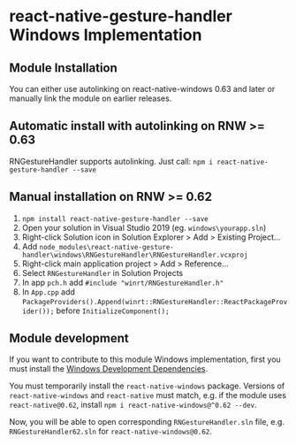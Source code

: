# react-native-gesture-handler Windows Implementation

## Module Installation
You can either use autolinking on react-native-windows 0.63 and later or manually link the module on earlier releases.

## Automatic install with autolinking on RNW >= 0.63
RNGestureHandler supports autolinking. Just call: `npm i react-native-gesture-handler --save`

## Manual installation on RNW >= 0.62
1. `npm install react-native-gesture-handler --save`
2. Open your solution in Visual Studio 2019 (eg. `windows\yourapp.sln`)
3. Right-click Solution icon in Solution Explorer > Add > Existing Project...
4. Add `node_modules\react-native-gesture-handler\windows\RNGestureHandler\RNGestureHandler.vcxproj`
5. Right-click main application project > Add > Reference...
6. Select `RNGestureHandler` in Solution Projects
7. In app `pch.h` add `#include "winrt/RNGestureHandler.h"`
8. In `App.cpp` add `PackageProviders().Append(winrt::RNGestureHandler::ReactPackageProvider());` before `InitializeComponent();`

## Module development

If you want to contribute to this module Windows implementation, first you must install the [Windows Development Dependencies](https://aka.ms/rnw-deps).

You must temporarily install the `react-native-windows` package. Versions of `react-native-windows` and `react-native` must match, e.g. if the module uses `react-native@0.62`, install `npm i react-native-windows@^0.62 --dev`.

Now, you will be able to open corresponding `RNGestureHandler.sln` file, e.g. `RNGestureHandler62.sln` for `react-native-windows@0.62`.